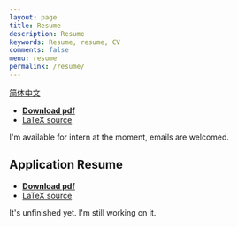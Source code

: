 ```yaml
---
layout: page
title: Resume
description: Resume
keywords: Resume, resume, CV
comments: false
menu: resume
permalink: /resume/
---
```


[简体中文](../resume-cn/)

+ [__Download pdf__](https://raw.githubusercontent.com/ice1000/resume/master/resume.pdf)
+ [LaTeX source](https://raw.githubusercontent.com/ice1000/resume/master/resume.tex)

I'm available for intern at the moment, emails are welcomed.

## Application Resume

+ [__Download pdf__](https://raw.githubusercontent.com/ice1000/resume/master/resume-ap.pdf)
+ [LaTeX source](https://raw.githubusercontent.com/ice1000/resume/master/resume-ap.tex)

It's unfinished yet. I'm still working on it.
